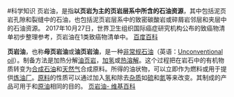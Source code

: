 #科学知识
页岩油，是指**以页岩为主的页岩层系中所含的石油资源**，其中包括泥页岩孔隙和裂缝中的石油，也包括泥页岩层系中的致密碳酸岩或碎屑岩邻层和夹层中的石油资源。 2017年10月27日，世界卫生组织国际癌症研究机构公布的致癌物清单初步整理参考，页岩油在1类致癌物清单中。
[百度百科](https://baike.baidu.com/item/%E9%A1%B5%E5%B2%A9%E6%B2%B9/9635103#:~:text=%E9%A1%B5%E5%B2%A9%E6%B2%B9%EF%BC%8C%E6%98%AF%E6%8C%87,%E7%B1%BB%E8%87%B4%E7%99%8C%E7%89%A9%E6%B8%85%E5%8D%95%E4%B8%AD%E3%80%82)


**页岩油**，也称**母页岩油**或**油页岩油**，是一种[非常规石油](https://zh.m.wikipedia.org/w/index.php?title=%E9%9D%9E%E5%B8%B8%E8%A7%84%E7%9F%B3%E6%B2%B9&action=edit&redlink=1 "非常规石油（页面不存在）")（英语：[Unconventional oil](https://en.wikipedia.org/wiki/Unconventional_oil "en:Unconventional oil")）。制备方法是加热分解[油页岩](https://zh.m.wikipedia.org/wiki/%E6%B2%B9%E9%A1%B5%E5%B2%A9 "油页岩")，[加氢](https://zh.m.wikipedia.org/wiki/%E5%8A%A0%E6%B0%A2 "加氢")或[热溶解](https://zh.m.wikipedia.org/w/index.php?title=%E7%83%AD%E6%BA%B6%E8%A7%A3&action=edit&redlink=1 "热溶解（页面不存在）")。这个过程把在岩石中的有机物质转变为[合成石油](https://zh.m.wikipedia.org/w/index.php?title=%E5%90%88%E6%88%90%E7%9F%B3%E6%B2%B9&action=edit&redlink=1 "合成石油（页面不存在）")和[天然气](https://zh.m.wikipedia.org/wiki/%E5%A4%A9%E7%84%B6%E6%B0%94 "天然气")合成原料。所得的油状物，可以立即作为燃料或用于提供[炼油厂](https://zh.m.wikipedia.org/wiki/%E7%85%89%E6%B2%B9%E5%BB%A0 "炼油厂")。[原料](https://zh.m.wikipedia.org/wiki/%E5%8E%9F%E6%96%99 "原料")的性质可以通过加入[氢](https://zh.m.wikipedia.org/wiki/%E6%B0%A2 "氢")和除去[杂质](https://zh.m.wikipedia.org/w/index.php?title=%E6%9D%82%E8%B4%A8&action=edit&redlink=1 "杂质（页面不存在）")如[硫](https://zh.m.wikipedia.org/wiki/%E7%A1%AB "硫")和[氮](https://zh.m.wikipedia.org/wiki/%E6%B0%AE "氮")等来改变。其制成的产品可用于和[原油](https://zh.m.wikipedia.org/wiki/%E5%8E%9F%E6%B2%B9 "原油")相同的目的。
[页岩油- 维基百科](https://zh.m.wikipedia.org/zh-hans/%E9%A1%B5%E5%B2%A9%E6%B2%B9)

